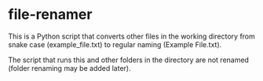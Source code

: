 # file-renamer
This is a Python script that converts other files in the working directory from snake case (example_file.txt) to regular naming (Example File.txt).
<br/>

The script that runs this and other folders in the directory are not renamed (folder renaming may be added later).
